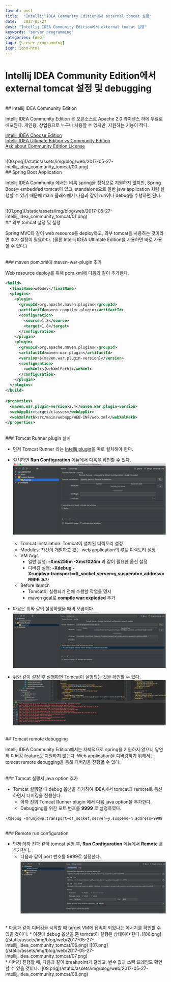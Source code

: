 ```yaml
---
layout: post
title:  "Intellij IDEA Community Edition에서 external tomcat 실행"
date:   2017-05-27
desc: "Intellij IDEA Community Edition에서 external tomcat 실행"
keywords: "server programming"
categories: [Web]
tags: [server programming]
icon: icon-html
---
```


# Intellij IDEA Community Edition에서 external tomcat 설정 및 debugging

<br>
## Intellij IDEA Community Edition

Intellij IDEA Community Edition 은 오픈소스로 Apache 2.0 라이센스 하에 무료로 배포된다. 개인용, 상업용으로 누구나 사용할 수 있지만, 지원하는 기능이 적다.

[Intellij IDEA Choose Edition][choose-edition]
<br>
[Intellij IDEA Ultimate Edition vs Community Edition][versus-edition]
<br>
[Ask about Community Edition License][askabout-edition]

<br>
![00.png](/static/assets/img/blog/web/2017-05-27-intellij_idea_community_tomcat/00.png)

<br>
## Spring Boot Application

Intellij IDEA Community 에서는 비록 spring을 정식으로 지원하지 않지만, Spring Boot는 embedded tomcat이 있고, standalone으로 일반 java application 처럼 실행할 수 있기 때문에 main 클래스에서 다음과 같이 run이나 debug를 수행하면 된다.

<br>
![01.png](/static/assets/img/blog/web/2017-05-27-intellij_idea_community_tomcat/01.png)

<br>
## 외부 tomcat 설정 및 실행

Spring MVC와 같이 web resource를 deploy하고, 외부 tomcat을 사용하는 것이라면 추가 설정이 필요하다. (물론 Intellij IDEA Ultimate Edition을 사용하면 바로 사용할 수 있다.)

<br>
### maven pom.xml에 maven-war-plugin 추가

Web resource deploy를 위해 pom.xml에 다음과 같이 추가한다.

~~~xml
<build>
  <finalName>webdev</finalName>
  <plugins>
    <plugin>
      <groupId>org.apache.maven.plugins</groupId>
      <artifactId>maven-compiler-plugin</artifactId>
      <configuration>
        <source>1.8</source>
        <target>1.8</target>
      </configuration>
    </plugin>
    <plugin>
      <groupId>org.apache.maven.plugins</groupId>
      <artifactId>maven-war-plugin</artifactId>
      <version>${maven.war.plugin-version}</version>
      <configuration>
        <webXml>${webXmlPath}</webXml>
      </configuration>
    </plugin>
  </plugins>
</build>

<properties>
  <maven.war.plugin-version>2.4</maven.war.plugin-version>
  <webAppDir>target/classes</webAppDir>
  <webXmlPath>src/main/webapp/WEB-INF/web.xml</webXmlPath>
</properties>
~~~

<br>
### Tomcat Runner plugin 설치

* 먼저 Tomcat Runner 라는 [Intellij plugin][tomcat-runner]을 따로 설치해야 한다.
* 설치하면 **Run Configuration** 메뉴에서 다음을 확인할 수 있다.
![02.png](/static/assets/img/blog/web/2017-05-27-intellij_idea_community_tomcat/02.png)

  * Tomcat Installation: Tomcat이 설치된 디렉토리 설정
  * Modules: 자신이 개발하고 있는 web application의 루트 디렉토리 설정
  * VM Args
    * 일반 실행: **-Xms256m -Xms1024m** 과 같이 필요한 옵션 설정
    * 디버깅 실행: **-Xdebug -Xrunjdwp:transport=dt_socket,server=y,suspend=n,address=9999** 추가
  * Before launch
    * Tomcat이 실행되기 전에 수행할 작업을 명시
    * maven goal로 **compile war:exploded** 추가

* 다음은 위와 같이 설정하였을 때의 모습이다.
![03.png](/static/assets/img/blog/web/2017-05-27-intellij_idea_community_tomcat/03.png)

* 위와 같이 설정 후 실행하면 Tomcat이 실행되는 것을 확인할 수 있다.
![04.png](/static/assets/img/blog/web/2017-05-27-intellij_idea_community_tomcat/04.png)

<br>
## Tomcat remote debugging

Intellij IDEA Community Edition에서는 자체적으로 spring을 지원하지 않으니 당연히 디버깅 feature도 지원하지 않는다. Web application을 디버깅하기 위해서는 tomcat remote debugging을 통해 디버깅을 진행할 수 있다.

<br>
### Tomcat 실행시 java option 추가

* Tomcat 실행할 때 debug 옵션을 추가하여 IDEA에서 tomcat과 remote로 통신하면서 디버깅을 진행한다.
  * 아까 전의 Tomcat Runner plugin 에서 다음 java option을 추가한다.
  * Debugging을 위한 포트 번호를 **9999** 로 설정하였다.

~~~
-Xdebug -Xrunjdwp:transport=dt_socket,server=y,suspend=n,address=9999
~~~

<br>
### Remote run configuration

* 먼저 아까 전과 같이 tomcat 실행 후, **Run Configuration** 메뉴에서 **Remote** 를 추가한다.
  * 다음과 같이 port 번호를 9999로 설정한다.
![05.png](/static/assets/img/blog/web/2017-05-27-intellij_idea_community_tomcat/05.png)

<br>
* 다음과 같이 디버깅을 시작할 때 target VM에 접속이 되었나는 메시지를 확인할 수 있을 것이다.
  * 이전에 debug 옵션을 준 tomcat이 실행된 상태여야 한다.
  ![06.png](/static/assets/img/blog/web/2017-05-27-intellij_idea_community_tomcat/06.png)
  ![07.png](/static/assets/img/blog/web/2017-05-27-intellij_idea_community_tomcat/07.png)

<br>
* 디버깅 진행할 때, 다음과 같이 breakpoint가 걸리고, 변수 값과 스택 프레임도 확인할 수 있을 것이다.
![08.png](/static/assets/img/blog/web/2017-05-27-intellij_idea_community_tomcat/08.png)


[choose-edition]: https://www.jetbrains.com/idea/#chooseYourEdition
[versus-edition]: http://www.jetbrains.org/display/IJOS/Ultimate+Edition+vs.+Community+Edition
[askabout-edition]: https://intellij-support.jetbrains.com/hc/en-us/community/posts/206883615-Ask-about-Community-Edition-License
[tomcat-runner]: https://plugins.jetbrains.com/plugin/8266-tomcat-runner-plugin-for-intellij
